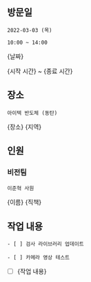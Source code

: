 ## 방문일

```
2022-03-03 (목)

10:00 ~ 14:00
```

{날짜}

{시작 시간} ~ {종료 시간}

## 장소

```
아이텍 반도체 (동탄)
```

{장소} {지역}

## 인원

### 비전팀

```
이준혁 사원
```

{이름} {직책}

## 작업 내용

```
- [ ] 검사 라이브러리 업데이트

- [ ] 카메라 영상 테스트
```

- [ ] {작업 내용}